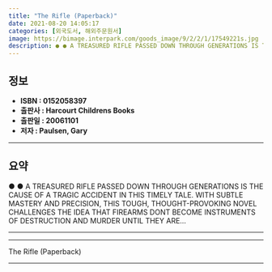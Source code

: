 ```yaml
---
title: "The Rifle (Paperback)"
date: 2021-08-20 14:05:17
categories: [외국도서, 해외주문원서]
image: https://bimage.interpark.com/goods_image/9/2/2/1/17549221s.jpg
description: ● ● A TREASURED RIFLE PASSED DOWN THROUGH GENERATIONS IS THE CAUSE OF A TRAGIC ACCIDENT IN THIS TIMELY TALE. WITH SUBTLE MASTERY AND PRECISION, THIS TOUGH, TH
---
```


## **정보**

- **ISBN : 0152058397**
- **출판사 : Harcourt Childrens Books**
- **출판일 : 20061101**
- **저자 : Paulsen, Gary**

------



## **요약**

●  ●  A TREASURED RIFLE PASSED DOWN THROUGH GENERATIONS IS THE CAUSE OF A TRAGIC ACCIDENT IN THIS TIMELY TALE. WITH SUBTLE MASTERY AND PRECISION, THIS TOUGH, THOUGHT-PROVOKING NOVEL CHALLENGES THE IDEA THAT FIREARMS DONT BECOME INSTRUMENTS OF DESTRUCTION AND MURDER UNTIL THEY ARE... 

------



------


The Rifle (Paperback) 

------



